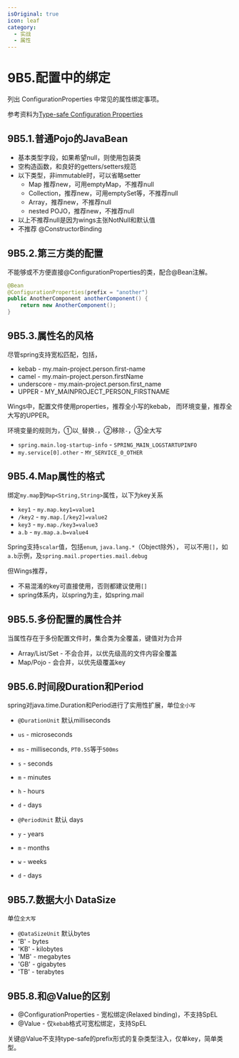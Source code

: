 ```yaml
---
isOriginal: true
icon: leaf
category:
  - 实战
  - 属性
---
```


# 9B5.配置中的绑定

列出 ConfigurationProperties 中常见的属性绑定事项。

参考资料为[Type-safe Configuration Properties](https://docs.spring.io/spring-boot/docs/3.0.2/reference/htmlsingle/#features.external-config.typesafe-configuration-properties)

## 9B5.1.普通Pojo的JavaBean

* 基本类型字段，如果希望null，则使用包装类
* 空构造函数，和良好的getters/setters规范
* 以下类型，非immutable时，可以省略setter
  - Map 推荐new，可用emptyMap，不推荐null
  - Collection，推荐new，可用emptySet等，不推荐null
  - Array，推荐new，不推荐null
  - nested POJO，推荐new，不推荐null
* 以上不推荐null是因为wings主张NotNull和默认值
* 不推荐 @ConstructorBinding

## 9B5.2.第三方类的配置

不能够或不方便直接@ConfigurationProperties的类，配合@Bean注解。

```java
@Bean
@ConfigurationProperties(prefix = "another")
public AnotherComponent anotherComponent() {
    return new AnotherComponent();
}
```

## 9B5.3.属性名的风格

尽管spring支持宽松匹配，包括，

* kebab - my.main-project.person.first-name
* camel - my.main-project.person.firstName
* underscore - my.main-project.person.first_name
* UPPER - MY_MAINPROJECT_PERSON_FIRSTNAME

Wings中，配置文件使用properties，推荐全小写的kebab，
而环境变量，推荐全大写的UPPER。

环境变量的规则为，①以`_`替换`.`，②移除`-`，③全大写

* `spring.main.log-startup-info` - `SPRING_MAIN_LOGSTARTUPINFO`
* `my.service[0].other` - `MY_SERVICE_0_OTHER`

## 9B5.4.Map属性的格式

绑定`my.map`到`Map<String,String>`属性，以下为key关系

* `key1` - `my.map.key1=value1`
* `/key2` - `my.map.[/key2]=value2`
* `key3` - `my.map./key3=value3`
* `a.b` - `my.map.a.b=value4`

Spring支持`scalar`值，包括`enum`, `java.lang.*`（Object除外），
可以不用`[]`，如`a.b`示例，及`spring.mail.properties.mail.debug`

但Wings推荐，

* 不易混淆的key可直接使用，否则都建议使用`[]`
* spring体系内，以spring为主，如spring.mail

## 9B5.5.多份配置的属性合并

当属性存在于多份配置文件时，集合类为全覆盖，键值对为合并

* Array/List/Set - 不会合并，以优先级高的文件内容全覆盖
* Map/Pojo - 会合并，以优先级覆盖key

## 9B5.6.时间段Duration和Period

spring对java.time.Duration和Period进行了实用性扩展，单位`全小写`

* `@DurationUnit` 默认milliseconds
* `us` - microseconds
* `ms` - milliseconds, `PT0.5S`等于`500ms`
* `s` - seconds
* `m` - minutes
* `h` - hours
* `d` - days

* `@PeriodUnit` 默认 days
* `y` - years
* `m` - months
* `w` - weeks
* `d` - days

## 9B5.7.数据大小 DataSize

单位`全大写`

* `@DataSizeUnit` 默认bytes
* 'B' - bytes
* 'KB' - kilobytes
* 'MB' - megabytes
* 'GB' - gigabytes
* 'TB' - terabytes

## 9B5.8.和@Value的区别

* @ConfigurationProperties - 宽松绑定(Relaxed binding)，不支持SpEL
* @Value - 仅`kebab`格式可宽松绑定，支持SpEL

关键@Value不支持type-safe的prefix形式的复杂类型注入，仅单key，简单类型。
